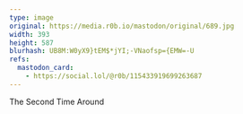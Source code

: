 ```yaml
---
type: image
original: https://media.r0b.io/mastodon/original/689.jpg
width: 393
height: 587
blurhash: UB8M:W0yX9}tEM$*jYI;-VNaofsp={EMW=-U
refs:
  mastodon_card:
    - https://social.lol/@r0b/115433919699263687
---
```


The Second Time Around
